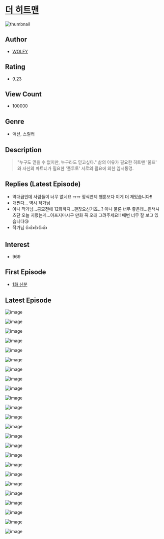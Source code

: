 # [더 히트맨](https://comic.naver.com/bestChallenge/list?titleId=806069)
![thumbnail](https://image-comic.pstatic.net/user_contents_data/challenge_comic/2023/03/03/361079/upload_3846411864631555638_480x623.jpeg)

## Author
- [WOLFY](https://comic.naver.com/artistTitle?id=361079)

## Rating
- 9.23

## View Count
- 100000

## Genre
- 액션, 스릴러

## Description
> "누구도 믿을 수 없지만, 누구라도 믿고싶다." 삶의 이유가 필요한 히트맨 '울프' 와 자신의 파트너가 필요한 '플루토' 서로의 필요에 의한 임시동맹.

## Replies (Latest Episode)
- 역대급인데 사람들이 너무 없네요 ㅠㅠ 정식연제 웹툰보다 이게 더 재밌습니다!!
- 개쩐다... 역시 작가님
- 아니 작가님...공모전에 12화까지...괜찮으신거죠...? 아니 물론 너무 좋은데...은색셔츠단 오늘 지렸는게...아프지마시구 만화 꼭 오래 그려주세요!! 매번 너무 잘 보고 있습니다😘
- 작가님 👍👍👍👍👍

## Interest
- 969

## First Episode
- [1화 신분](https://comic.naver.com/bestChallenge/detail?titleId=806069&no=1)

## Latest Episode
![image](https://image-comic.pstatic.net/user_contents_data/challenge_comic/2023/05/23/361079/upload_3618977863021388130.jpeg)

![image](https://image-comic.pstatic.net/user_contents_data/challenge_comic/2023/05/23/361079/upload_7017787107270734646.jpeg)

![image](https://image-comic.pstatic.net/user_contents_data/challenge_comic/2023/05/23/361079/upload_7090462661254067813.jpeg)

![image](https://image-comic.pstatic.net/user_contents_data/challenge_comic/2023/05/23/361079/upload_3630522743716668722.jpeg)

![image](https://image-comic.pstatic.net/user_contents_data/challenge_comic/2023/05/23/361079/upload_7221302312330998584.jpeg)

![image](https://image-comic.pstatic.net/user_contents_data/challenge_comic/2023/05/23/361079/upload_4064044811863602019.jpeg)

![image](https://image-comic.pstatic.net/user_contents_data/challenge_comic/2023/05/23/361079/upload_7089283066353837413.jpeg)

![image](https://image-comic.pstatic.net/user_contents_data/challenge_comic/2023/05/23/361079/upload_7149243635877438256.jpeg)

![image](https://image-comic.pstatic.net/user_contents_data/challenge_comic/2023/05/23/361079/upload_3487537870726772531.jpeg)

![image](https://image-comic.pstatic.net/user_contents_data/challenge_comic/2023/05/23/361079/upload_7291437977156729138.jpeg)

![image](https://image-comic.pstatic.net/user_contents_data/challenge_comic/2023/05/23/361079/upload_7364003750970025268.jpeg)

![image](https://image-comic.pstatic.net/user_contents_data/challenge_comic/2023/05/23/361079/upload_3978428220884727396.jpeg)

![image](https://image-comic.pstatic.net/user_contents_data/challenge_comic/2023/05/23/361079/upload_3978198413492106290.jpeg)

![image](https://image-comic.pstatic.net/user_contents_data/challenge_comic/2023/05/23/361079/upload_7234528552366400562.jpeg)

![image](https://image-comic.pstatic.net/user_contents_data/challenge_comic/2023/05/23/361079/upload_3978761384940089655.jpeg)

![image](https://image-comic.pstatic.net/user_contents_data/challenge_comic/2023/05/23/361079/upload_7220456822165025123.jpeg)

![image](https://image-comic.pstatic.net/user_contents_data/challenge_comic/2023/05/23/361079/upload_3976734761688510563.jpeg)

![image](https://image-comic.pstatic.net/user_contents_data/challenge_comic/2023/05/23/361079/upload_7149801070421751096.jpeg)

![image](https://image-comic.pstatic.net/user_contents_data/challenge_comic/2023/05/23/361079/upload_3977352718090121520.jpeg)

![image](https://image-comic.pstatic.net/user_contents_data/challenge_comic/2023/05/23/361079/upload_7220508460557087846.jpeg)

![image](https://image-comic.pstatic.net/user_contents_data/challenge_comic/2023/05/23/361079/upload_3486689236725293878.jpeg)

![image](https://image-comic.pstatic.net/user_contents_data/challenge_comic/2023/05/23/361079/upload_4136046515542111330.jpeg)

![image](https://image-comic.pstatic.net/user_contents_data/challenge_comic/2023/05/23/361079/upload_7364011228508010545.jpeg)

![image](https://image-comic.pstatic.net/user_contents_data/challenge_comic/2023/05/23/361079/upload_7004004763393078116.jpeg)
